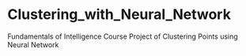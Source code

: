 # Clustering_with_Neural_Network
Fundamentals of Intelligence Course Project of Clustering Points using Neural Network
